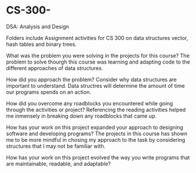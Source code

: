 # CS-300-
DSA: Analysis and Design

Folders include Assignment activities for CS 300 on data structures vector, hash tables and binary trees.

What was the problem you were solving in the projects for this course?
The problem to solve thourgh this course was learning and adapting code to the different approaches of data structures.

How did you approach the problem? Consider why data structures are important to understand.
Data structres will determine the amount of time our programs spends on an action. 

How did you overcome any roadblocks you encountered while going through the activities or project?
Referencing the reading activities helped me inmensely in breaking down any roadblocks that came up.

How has your work on this project expanded your approach to designing software and developing programs?
The projects in this course has shown me to be more mindful in chosing my approach to the task by considering structures that I may not be familiar with. 

How has your work on this project evolved the way you write programs that are maintainable, readable, and adaptable?


